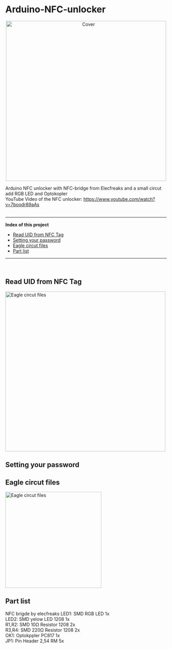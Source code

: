 # Arduino-NFC-unlocker

<p><center><img src="https://github.com/oxinon/Arduino-NFC-unlocker/blob/master/picture/Arduino-NFC-Reader.png" alt="Cover" width="500"></center></p>

Arduino NFC unlocker with NFC-bridge from Elecfreaks and a small circut add RGB LED and Optokopler
<br>
YouTube Video of the NFC unlocker: https://www.youtube.com/watch?v=7boodr89aAs
<br>
<br>

* * *

<b>Index of this project</b>

+ [Read UID from NFC Tag](#readuid)
+ [Setting your password](#setpasswd)
+ [Eagle circut files](#eagle)
+ [Part list](#parts)

* * *
<br>
<a name="readuid"></a><h2>Read UID from NFC Tag</h2>

<p><img src="https://github.com/oxinon/Arduino-NFC-unlocker/blob/master/picture/Arduino-Seriell-Monitor2.png" alt="Eagle circut files" width="500"></a></p>

<a name="setpasswd"></a><h2>Setting your password</h2>

<a name="eagle"></a><h2>Eagle circut files</h2>

<p><img src="https://github.com/oxinon/Arduino-NFC-unlocker/blob/master/picture/NFC-PCB1.png" alt="Eagle circut files" width="300"></a></p>



<a name="parts"></a><h2>Part list</h2>
NFC brigde by elecfreaks
LED1: SMD RGB LED 1x<br>
LED2: SMD yelow LED 1208 1x<br>
R1,R2: SMD  10Ω Resistor 1208  2x<br>
R3,R4: SMD 220Ω Resistor 1208  2x<br>
OK1: Optokppler PC817 1x<br>
JP1: Pin Header 2,54 RM 5x<br>



